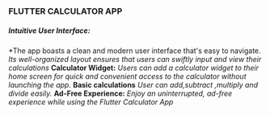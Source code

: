  
   ### FLUTTER CALCULATOR APP
   
 ##### Intuitive User Interface:
*The app boasts a clean and modern user interface that's easy to navigate.
*Its well-organized layout ensures that users can swiftly input and view their calculations*
**Calculator Widget:** 
*Users can add a calculator widget to their home screen for quick and convenient access to the calculator without launching the app.*
**Basic calculations**
*User can add,subtract ,multiply and divide easily.*
**Ad-Free Experience:**
*Enjoy an uninterrupted, ad-free experience while using the Flutter Calculator App*

